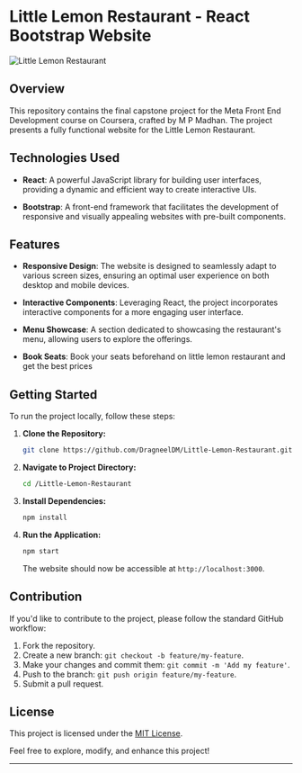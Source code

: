 # Little Lemon Restaurant - React Bootstrap Website

![Little Lemon Restaurant](https://yt3.ggpht.com/a/AGF-l7_XrHRvua54X32OegiLoR7h-6LpP6XtwNdNcA=s900-c-k-c0xffffffff-no-rj-mo)

## Overview

This repository contains the final capstone project for the Meta Front End Development course on Coursera, crafted by M P Madhan. The project presents a fully functional website for the Little Lemon Restaurant.

## Technologies Used

- **React**: A powerful JavaScript library for building user interfaces, providing a dynamic and efficient way to create interactive UIs.

- **Bootstrap**: A front-end framework that facilitates the development of responsive and visually appealing websites with pre-built components.

## Features

- **Responsive Design**: The website is designed to seamlessly adapt to various screen sizes, ensuring an optimal user experience on both desktop and mobile devices.

- **Interactive Components**: Leveraging React, the project incorporates interactive components for a more engaging user interface.

- **Menu Showcase**: A section dedicated to showcasing the restaurant's menu, allowing users to explore the offerings.
  
- **Book Seats**: Book your seats beforehand on little lemon restaurant and get the best prices

## Getting Started

To run the project locally, follow these steps:

1. **Clone the Repository:**
   ```bash
   git clone https://github.com/DragneelDM/Little-Lemon-Restaurant.git
   ```

2. **Navigate to Project Directory:**
   ```bash
   cd /Little-Lemon-Restaurant
   ```

3. **Install Dependencies:**
   ```bash
   npm install
   ```

4. **Run the Application:**
   ```bash
   npm start
   ```

   The website should now be accessible at `http://localhost:3000`.

## Contribution

If you'd like to contribute to the project, please follow the standard GitHub workflow:

1. Fork the repository.
2. Create a new branch: `git checkout -b feature/my-feature`.
3. Make your changes and commit them: `git commit -m 'Add my feature'`.
4. Push to the branch: `git push origin feature/my-feature`.
5. Submit a pull request.

## License

This project is licensed under the [MIT License](link_to_license_file).

Feel free to explore, modify, and enhance this project!

---
